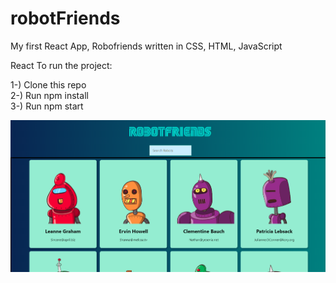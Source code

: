 # robotFriends
My first React App, Robofriends written in CSS, HTML, JavaScript 


React To run the project:

1-) Clone this repo<BR>
2-) Run npm install<BR>
3-) Run npm start
  
  
  <a href="https://github.com/ashleyasli/robotFriends/blob/master/robofriends.PNG"><img src="robofriends.PNG" /></a>

